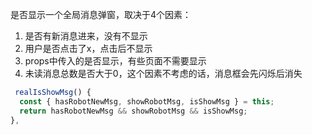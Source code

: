 
是否显示一个全局消息弹窗，取决于4个因素：

1. 是否有新消息进来，没有不显示
2. 用户是否点击了x，点击后不显示
3. props中传入的是否显示，有些页面不需要显示
4. 未读消息总数是否大于0，这个因素不考虑的话，消息框会先闪烁后消失

```ts
 realIsShowMsg() {
  const { hasRobotNewMsg, showRobotMsg, isShowMsg } = this;
  return hasRobotNewMsg && showRobotMsg && isShowMsg;
},
```
